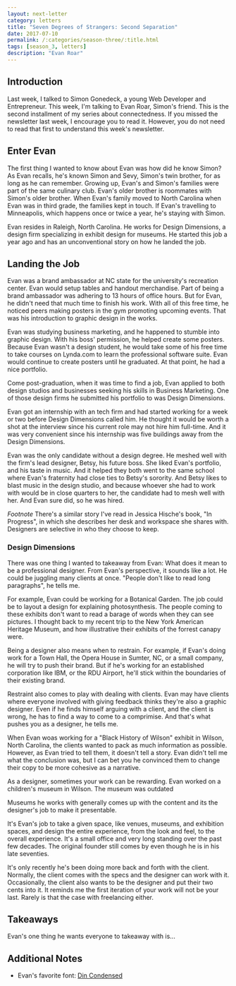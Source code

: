 ```yaml
---
layout: next-letter
category: letters
title: "Seven Degrees of Strangers: Second Separation"
date: 2017-07-10
permalink: /:categories/season-three/:title.html
tags: [season_3, letters]
description: "Evan Roar"
---
```

<!--
![Insert new picture here](http://gallery.tinyletterapp.com/b7acb1dd09358f1ed19f16a562a005fc08d42511/images/94ff2d22-e9e3-40a7-958b-ece4b3921ae6.png)
-->

## Introduction

Last week, I talked to Simon Gonedeck, a young Web Developer and Entrepreneur. 
This week, I'm talking to Evan Roar, Simon's friend. This is the second 
installment of my series about connectedness. If you missed the newsletter 
last week, I encourage you to read it. However, you do not need to read that 
first to understand this week's newsletter.

## Enter Evan

The first thing I wanted to know about Evan was how did he know Simon? As Evan recalls, he's known Simon and Sevy, Simon's twin brother, for as long as he can remember. Growing up, Evan's and Simon's families were part of the same culinary club. Evan's older brother is roommates with Simon's older brother. When Evan's family moved to North Carolina when Evan was in third grade, the families kept in touch. If Evan's travelling to Minneapolis, which happens once or twice a year, he's staying with Simon.

Evan resides in Raleigh, North Carolina. He works for Design Dimensions, a design firm specializing in exhibit design for museums. He started this job a year ago and has an unconventional story on how he landed the job.

## Landing the Job

Evan was a brand ambassador at NC state for the university's recreation center. Evan would setup tables and handout merchandise. Part of being a brand ambassador was adhering to 13 hours of office hours. But for Evan, he didn't need that much time to finish his work. With all of this free time, he noticed peers making posters in the gym promoting upcoming events. That was his introduction to graphic design in the works.

Evan was studying business marketing, and he happened to stumble into graphic design. With his boss' permission, he helped create some posters. Because Evan wasn't a design student, he would take some of his free time to take courses on Lynda.com to learn the professional software suite. Evan would continue to create posters until he graduated. At that point, he had a nice portfolio.

Come post-graduation, when it was time to find a job, Evan applied to both design studios and businesses seeking his skills in Business Marketing. One of those design firms he submitted his portfolio to was Design Dimensions. 

Evan got an internship with an tech firm and had started working for a week or two before Design Dimensions called him. He thought it would be worth a shot at the interview since his current role may not hire him full-time. And it was very convenient since his internship was five buildings away from the Design Dimensions.

Evan was the only candidate without a design degree. He meshed well with the firm's lead designer, Betsy, his future boss. She liked Evan's portfolio, and his taste in music. And it helped they both went to the same school where Evan's fraternity had close ties to Betsy's sorority. And Betsy likes to blast music in the design studio, and because whoever she had to work with would be in close quarters to her, the candidate had to mesh well with her. And Evan sure did, so he was hired.

*Footnote* There's a similar story I've read in Jessica Hische's book, "In Progress", in which she describes her desk and workspace she shares with. Designers are selective in who they choose to keep.

### Design Dimensions

There was one thing I wanted to takeaway from Evan: What does it mean to be a professional designer. From Evan's perspective, it sounds like a lot. He could be juggling many clients at once. "People don't like to read long paragraphs", he tells me.

For example, Evan could be working for a Botanical Garden. The job could be to layout a design for explaining photosynthesis. The people coming to these exhibits don't want to read a barage of words when they can see pictures. I thought back to my recent trip to the New York American Heritage Museum, and how illustrative their exhibits of the forrest canapy were. 

Being a designer also means when to restrain. For example, if Evan's doing work for a Town Hall, the Opera House in Sumter, NC, or a small company, he will try to push their brand. But if he's working for an established corporation like IBM, or the RDU Airport, he'll stick within the boundaries of their existing brand.

Restraint also comes to play with dealing with clients. Evan may have clients where everyone involved with giving feedback thinks they're also a graphic designer. Even if he finds himself arguing with a client, and the client is wrong, he has to find a way to come to a comprimise. And that's what pushes you as a designer, he tells me.

When Evan woas working for a "Black History of Wilson" exhibit in Wilson, North Carolina, the clients wanted to pack as much information as possible. However, as Evan tried to tell them, it doesn't tell a story. Evan didn't tell me what the conclusion was, but I can bet you he convinced them to change their copy to be more cohesive as a narrative.

As a designer, sometimes your work can be rewarding. Evan worked on a children's museum in Wilson. The museum was outdated


Museums he works with generally comes up with the content and its the designer's job to make it presentable.

It's Evan's job to take a given space, like venues, museums, and exhibition spaces, and design the entire experience, from the look and feel, to the overall experience. It's a small office and very long standing over the past few decades. The original founder still comes by even though he is in his late seventies.

It's only recently he's been doing more back and forth with the client.
Normally, the client comes with the specs and the designer can work with it.
Occasionally, the client also wants to be the designer and put their two cents into it. It reminds me the first iteration of your work will not be your last.
Rarely is that the case with freelancing either.

## Takeaways

Evan's one thing he wants everyone to takeaway with is...

## Additional Notes

- Evan's favorite font: [Din Condensed](https://typekit.com/fonts/din-condensed)

<!-- How does the concept of weak ties from Malcolm Gladwell's book on
connections apply here? -->
